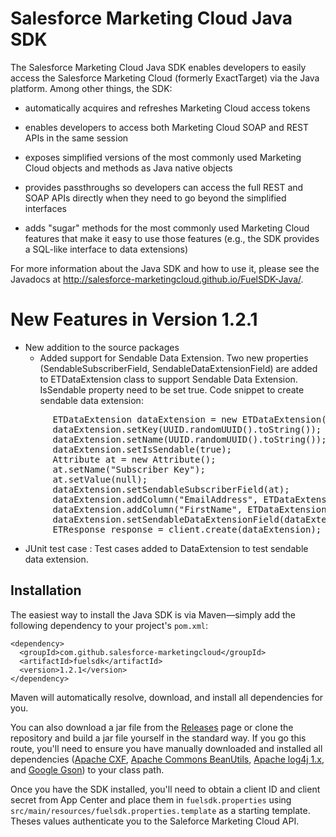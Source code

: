 Salesforce Marketing Cloud Java SDK
===================================

The Salesforce Marketing Cloud Java SDK enables developers to easily
access the Salesforce Marketing Cloud (formerly ExactTarget) via the
Java platform. Among other things, the SDK:

* automatically acquires and refreshes Marketing Cloud
  access tokens

* enables developers to access both Marketing Cloud SOAP
  and REST APIs in the same session

* exposes simplified versions of the most commonly used Marketing
  Cloud objects and methods as Java native objects

* provides passthroughs so developers can access the full
  REST and SOAP APIs directly when they need to go beyond
  the simplified interfaces

* adds "sugar" methods for the most commonly used Marketing
  Cloud features that make it easy to use those features (e.g.,
  the SDK provides a SQL-like interface to data extensions)

For more information about the Java SDK and how to use it, please see
the Javadocs at http://salesforce-marketingcloud.github.io/FuelSDK-Java/.

# New Features in Version 1.2.1
* New addition to the source packages
    - Added support for Sendable Data Extension. Two new properties (SendableSubscriberField, SendableDataExtensionField) are added to ETDataExtension class to support Sendable Data Extension. 
      IsSendable property need to be set true. Code snippet to create sendable data extension:
<pre>
        ETDataExtension dataExtension = new ETDataExtension();
        dataExtension.setKey(UUID.randomUUID().toString());
        dataExtension.setName(UUID.randomUUID().toString());
        dataExtension.setIsSendable(true);
        Attribute at = new Attribute();
        at.setName("Subscriber Key");
        at.setValue(null);
        dataExtension.setSendableSubscriberField(at);
        dataExtension.addColumn("EmailAddress", ETDataExtensionColumn.Type.EMAIL_ADDRESS, 100, null, null, true, true, null);
        dataExtension.addColumn("FirstName", ETDataExtensionColumn.Type.TEXT);
        dataExtension.setSendableDataExtensionField(dataExtension.getColumn("EmailAddress"));
        ETResponse<ETDataExtension> response = client.create(dataExtension);
</pre>

* JUnit test case : Test cases added to DataExtension to test sendable data extension.

Installation
------------

The easiest way to install the Java SDK is via Maven&mdash;simply add the following dependency to your project's `pom.xml`:

    <dependency>
      <groupId>com.github.salesforce-marketingcloud</groupId>
      <artifactId>fuelsdk</artifactId>
      <version>1.2.1</version>
    </dependency>

Maven will automatically resolve, download, and install all dependencies for you.

You can also download a jar file from the [Releases](https://github.com/salesforce-marketingcloud/FuelSDK-Java/releases) page or clone the repository and build a jar file yourself in the standard way. If you go this route, you'll need to ensure you have manually downloaded and installed all dependencies ([Apache CXF](http://cxf.apache.org), [Apache Commons BeanUtils](http://commons.apache.org/proper/commons-beanutils), [Apache log4j 1.x](http://logging.apache.org/log4j/1.2/), and [Google Gson](https://code.google.com/p/google-gson)) to your class path.

Once you have the SDK installed, you'll need to obtain a client ID and client secret from App Center and place them in `fuelsdk.properties` using `src/main/resources/fuelsdk.properties.template` as a starting template. Theses values authenticate you to the Saleforce Marketing Cloud API.
